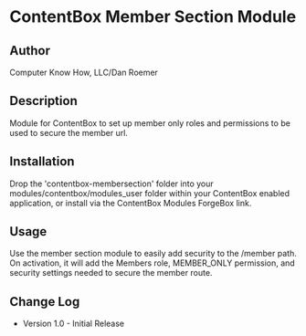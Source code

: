 ContentBox Member Section Module
=================

Author
-----------------
Computer Know How, LLC/Dan Roemer

Description
-----------------
Module for ContentBox to set up member only roles and permissions to be used to secure the member url.

Installation
-----------------
Drop the 'contentbox-membersection' folder into your modules/contentbox/modules_user folder within your ContentBox enabled application, or install via the ContentBox Modules ForgeBox link.

Usage
-----------------
Use the member section module to easily add security to the /member path. On activation, it will add the Members role, MEMBER_ONLY permission, and security settings needed to secure the member route.

Change Log
-----------------
* Version 1.0  - Initial Release